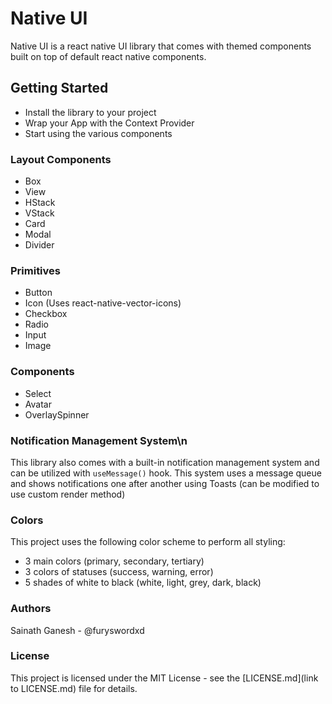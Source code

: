 # Native UI
Native UI is a react native UI library that comes with themed components built on top of default react native components.

## Getting Started
- Install the library to your project
- Wrap your App with the Context Provider
- Start using the various components

### Layout Components
- Box
- View
- HStack
- VStack
- Card
- Modal
- Divider

### Primitives
- Button
- Icon (Uses react-native-vector-icons)
- Checkbox
- Radio
- Input
- Image

### Components
- Select
- Avatar
- OverlaySpinner

### Notification Management System\n
This library also comes with a built-in notification management system and can be utilized with `useMessage()` hook.
This system uses a message queue and shows notifications one after another using Toasts (can be modified to use custom render method)

### Colors
This project uses the following color scheme to perform all styling:
- 3 main colors (primary, secondary, tertiary)
- 3 colors of statuses (success, warning, error)
- 5 shades of white to black (white, light, grey, dark, black)


### Authors
Sainath Ganesh - @furyswordxd

### License
This project is licensed under the MIT License - see the [LICENSE.md](link to LICENSE.md) file for details.
